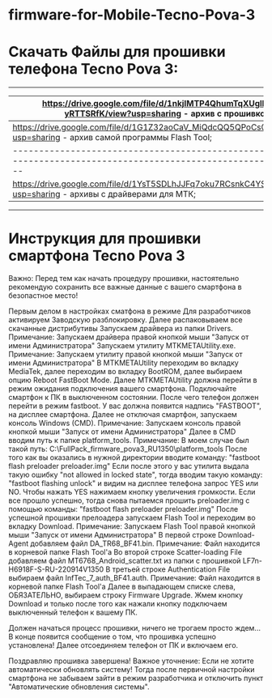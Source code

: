 # firmware-for-Mobile-Tecno-Pova-3
# Скачать Файлы для прошивки телефона Tecno Pova 3:
--------------------------------------------------------------------------------------------------------------------------
| https://drive.google.com/file/d/1nkjIMTP4QhumTqXUglEQguU-yRTTSRfK/view?usp=sharing - архив с прошивкой;                |
|------------------------------------------------------------------------------------------------------------------------|
|https://drive.google.com/file/d/1G1Z32aoCaV_MiQdcQQ5QPoCs0k52rmtz/view?usp=sharing - архив самой программы Flash Tool; |
|------------------------------------------------------------------------------------------------------------------------|
| https://drive.google.com/file/d/1YsT5SDLhJJFq7oku7RCsnkC4YSQPTTmo/view?usp=sharing - архивы с драйверами для МТК;      |
--------------------------------------------------------------------------------------------------------------------------


# Инструкция для прошивки смартфона Tecno Pova 3
Важно: Перед тем как начать процедуру прошивки, настоятельно рекомендую сохранить все важные данные с вашего смартфона в безопастное место!

Первым делом в настройках сматфона в режиме Для разработчиков активируем Заводскую разблокировку.
Далее распаковываем все скачанные дистрибутивы
Запускаем драйвера из папки Drivers. Примечание: Запускаем драйвера правой кнопкой мыши "Запуск от имени Администратора"
Запускаем утилиту MTKMETAUtility.exe. Примечание: Запускаем утилиту правой кнопкой мыши "Запуск от имени Администратора"
В MTKMETAUtility переходим во вкладку MediaTek, далее переходим во вкладку BootROM, далее выбираем опцию Reboot FastBoot Mode.
Далее MTKMETAUtility должна перейти в режим ожидания подключения вашего смартфона. Подключайте смартфон к ПК в выключенном состоянии.
После чего телефон должен перейти в режим fastboot. У вас должна появится надпись "FASTBOOT", на дисплее смартфона.
Далее не отключая смартфон, запускаем консоль Windows (CMD). Примечание: Запускаем консоль правой кнопкой мыши "Запуск от имени Администратора"
Далее в CMD вводим путь к папке platform_tools. Примечание: В моем случае был такой путь: C:\FullPack_firmware_pova3_RU1350\platform_tools
После того как вы оказались в нужной директории вводите команду: "fastboot flash preloader preloader.img"
Если после этого у вас утилита выдала такую ошибку "not allowed in locked state", тогда вводим такую команду: "fastboot flashing unlock" и видим на дисплее телефона запрос YES или NO. Чтобы нажать YES нажимаем кнопку увеличения громкости. Если все прошло успешно, тогда снова пытаемся прошить preloader.img с помощью команды: "fastboot flash preloader preloader.img"
После успешной прошивки прелоадера запускаем Flash Tool и переходим во вкладку Download. Примечание: Запускаем Flash Tool правой кнопкой мыши "Запуск от имени Администратора"
В первой строке Download-Agent добавляем файл DA_TR68_BF41.bin. Примечание: Файл находится в корневой папке Flash Tool'a
Во второй строке Scatter-loading File добавляем файл MT6768_Android_scatter.txt из папки с прошивкой LF7n-H6918F-S-RU-220914V1350
В третьей строке Authentication File выбираем файл InfTec_7_auth_BF41.auth. Примечание: Файл находится в корневой папке Flash Tool'a
Далее в выпадающем списке слева, ОБЯЗАТЕЛЬНО, выбираем строку Firmware Upgrade.
Жмем кнопку Download и только после того как нажали кнопку подключаем выключенный телефон к вашему ПК.

Должен начаться процесс прошивки, ничего не трогаем просто ждем...
В конце появится сообщение о том, что прошивка успешно установлена!
Далее отсоединяем телефон от ПК и включаем его.

Поздравляю прошивка завершена!
Важное уточнение: Если не хотите автоматически обновлять систему! Тогда после первичной настройки смартфона не забываем зайти в режим разработчика и отключить пункт "Автоматические обновления системы".
